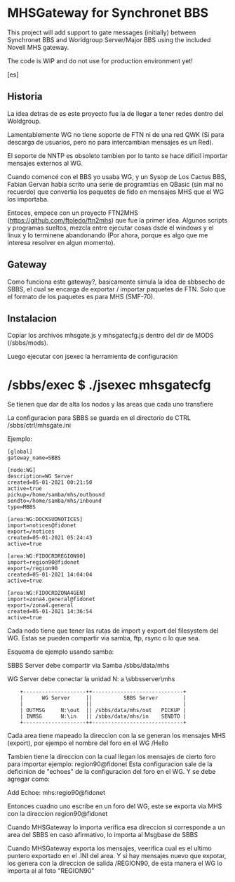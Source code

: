 # MHSGateway for Synchronet BBS

This project will add support to gate messages (initially) between
Synchronet BBS and Worldgroup Server/Major BBS using the included
Novell MHS gateway.

The code is WIP and do not use for production environment yet!


[es]

## Historia

La idea detras de es este proyecto fue la de llegar a tener redes dentro
del Woldgroup.

Lamentablemente WG no tiene soporte de FTN ni de una red QWK (Si para descarga
de usuarios, pero no para intercambian mensajes es un Red).

El soporte de NNTP es obsoleto tambien por lo tanto se hace dificil importar
mensajes externos al WG.

Cuando comencé con el BBS yo usaba WG, y un Sysop de Los Cactus BBS, Fabian
Gervan habia scrito una serie de programtias en QBasic (sin mal no recuerdo)
que convertia los paquetes de fido en mensajes MHS que el WG los importaba.

Entoces, empece con un proyecto FTN2MHS (https://github.com/ftoledo/ftn2mhs)
que fue la primer idea. Algunos scripts y programas sueltos, mezcla entre
ejecutar cosas dsde el windows y el linux y lo terminene abandonando (Por
ahora, porque es algo que me interesa resolver en algun momento).

## Gateway

Como funciona este gateway?, basicamente simula la idea de sbbsecho de SBBS,
el cual se encarga de exportar / importar paquetes de FTN. Solo que el formato
de los paquetes es para MHS (SMF-70).

## Instalacion

Copiar los archivos mhsgate.js y mhsgatecfg.js dentro del dir de
MODS (/sbbs/mods).

Luego ejecutar con jsexec la herramienta de configuración

# /sbbs/exec $ ./jsexec mhsgatecfg

Se tienen que dar de alta los nodos y las areas que cada uno transfiere

La configuracion para SBBS se guarda en el directorio de CTRL
/sbbs/ctrl/mhsgate.ini

Ejemplo:

```
[global]
gateway_name=SBBS

[node:WG]
description=WG Server
created=05-01-2021 00:21:50
active=true
pickup=/home/samba/mhs/outbound
sendto=/home/samba/mhs/inbound
type=MBBS

[area:WG:DOCKSUDNOTICES]
import=notices@fidonet
export=/notices
created=05-01-2021 05:24:43
active=true

[area:WG:FIDOCRDREGION90]
import=region90@fidonet
export=/region90
created=05-01-2021 14:04:04
active=true

[area:WG:FIDOCRDZONA4GEN]
import=zona4.general@fidonet
export=/zona4.general
created=05-01-2021 14:36:54
active=true

```

Cada nodo tiene que tener las rutas de import y export del filesystem del WG.
Estas se pueden compartir via samba, ftp, rsync o lo que sea.

Esquema de ejemplo usando samba:

SBBS Server debe compartir via Samba /sbbs/data/mhs

WG Server debe conectar la unidad N: a \\sbbsserver\mhs

```
    +--------------------++-----------------------------+
    |      WG Server     ||          SBBS Server        |
    |                    ||                             |
    | OUTMSG     N:\out  || /sbbs/data/mhs/out   PICKUP |
    | INMSG      N:\in   || /sbbs/data/mhs/in    SENDTO |
    +--------------------++-----------------------------+
```

Cada area tiene mapeado la direccion con la se generan los mensajes
MHS (export), por ejempo el nombre del foro en el WG /Hello

Tambien tiene la direccion con la cual llegan los mensajes de cierto foro para
importar ejemplo: region90@fidonet
Esta configuracion sale de la deficinion de "echoes" de la configuracion del
foro en el WG. Y se debe agregar como:

Add Echoe: mhs:regio90@fidonet

Entonces cuadno uno escribe en un foro del WG, este se exporta via MHS con
 la direccion region90@fidonet

Cuando MHSGateway lo importa verifica esa direccion si corresponde a un area
del SBBS en caso afirmativo, lo importa al Msgbase de SBBS

Cuando MHSGateway exporta los mensajes, veerifica cual es el ultimo puntero
exportado en el .INI del area. Y si hay mensajes nuevo que expotar, los genera
con la direccion de salida /REGION90, de esta manera el WG lo importa al
al foto "REGION90"










